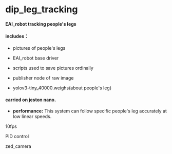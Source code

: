 # dip_leg_tracking

#### EAI_robot tracking people's legs

#### includes：

- pictures of people's legs
- EAI_robot base driver
- scripts used to save pictures ordinally
- publisher node of raw image

- yolov3-tiny_40000.weighs(about people's leg)



#### carried on jeston nano.

- **performance:**   This system can follow specific people's leg accurately at low linear speeds. 

10fps

PID control

zed_camera 
